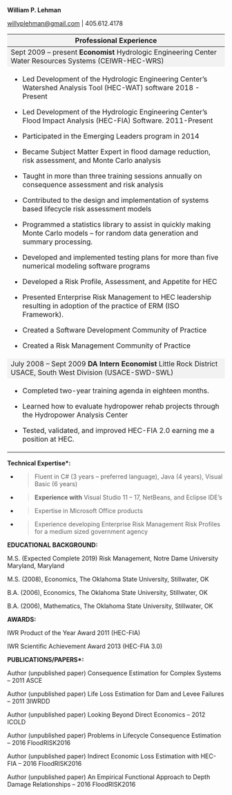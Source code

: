 **William P. Lehman**

<willyplehman@gmail.com> | 405.612.4178

<table>
<style>
tr:nth-child(odd) {background-color: #f2f2f2;}
</style>
<thead>
  <tr>
    <th>Professional Experience</th>
  </tr>
</thead>
<tbody>
<tr class="odd">
  <td>Sept 2009 – present <strong>Economist</strong> Hydrologic Engineering Center Water Resources Systems (CEIWR-HEC-WRS)</td>
</tr>
<tr class="even">
<td><ul>
<li><p>Led Development of the Hydrologic Engineering Center’s Watershed Analysis Tool (HEC-WAT) software 2018 - Present</p></li>
<li><p>Led Development of the Hydrologic Engineering Center’s Flood Impact Analysis (HEC-FIA) Software. 2011-Present</p></li>
<li><p>Participated in the Emerging Leaders program in 2014</p></li>
<li><p>Became Subject Matter Expert in flood damage reduction, risk assessment, and Monte Carlo analysis</p></li>
<li><p>Taught in more than three training sessions annually on consequence assessment and risk analysis</p></li>
<li><p>Contributed to the design and implementation of systems based lifecycle risk assessment models</p></li>
<li><p>Programmed a statistics library to assist in quickly making Monte Carlo models – for random data generation and summary processing.</p></li>
<li><p>Developed and implemented testing plans for more than five numerical modeling software programs</p></li>
<li><p>Developed a Risk Profile, Assessment, and Appetite for HEC</p></li>
<li><p>Presented Enterprise Risk Management to HEC leadership resulting in adoption of the practice of ERM (ISO Framework).</p></li>
<li><p>Created a Software Development Community of Practice</p></li>
<li><p>Created a Risk Management Community of Practice</p></li>
</ul></td>
</tr>
<tr class="odd">
<td>July 2008 – Sept 2009 <strong>DA Intern Economist</strong> Little Rock District USACE, South West Division (USACE-SWD-SWL)</td>
</tr>
<tr class="even">
<td><ul>
<li><p>Completed two-year training agenda in eighteen months.</p></li>
<li><p>Learned how to evaluate hydropower rehab projects through the Hydropower Analysis Center</p></li>
<li><p>Tested, validated, and improved HEC-FIA 2.0 earning me a position at HEC.</p></li>
</ul></td>
</tr>
</tbody>
</table>

**Technical Expertise\*:**

  - > Fluent in C\# (3 years – preferred language), Java (4 years),
    > Visual Basic (6 years)

  - > **Experience with** Visual Studio 11 – 17, NetBeans, and Eclipse
    > IDE’s

  - > Expertise in Microsoft Office products

  - > Experience developing Enterprise Risk Management Risk Profiles for
    > a medium sized government agency

**EDUCATIONAL BACKGROUND:**

M.S. (Expected Complete 2019) Risk Management, Notre Dame University
Maryland, Maryland

M.S. (2008), Economics, The Oklahoma State University, Stillwater, OK

B.A. (2006), Economics, The Oklahoma State University, Stillwater, OK

B.A. (2006), Mathematics, The Oklahoma State University, Stillwater, OK

**AWARDS:**

IWR Product of the Year Award 2011 (HEC-FIA)

IWR Scientific Achievement Award 2013 (HEC-FIA 3.0)

**PUBLICATIONS/PAPERS\*:**

Author (unpublished paper) Consequence Estimation for Complex Systems –
2011 ASCE

Author (unpublished paper) Life Loss Estimation for Dam and Levee
Failures – 2011 3IWRDD

Author (unpublished paper) Looking Beyond Direct Economics – 2012 ICOLD

Author (unpublished paper) Problems in Lifecycle Consequence Estimation
– 2016 FloodRISK2016

Author (unpublished paper) Indirect Economic Loss Estimation with
HEC-FIA – 2016 FloodRISK2016

Author (unpublished paper) An Empirical Functional Approach to Depth
Damage Relationships – 2016 FloodRISK2016
